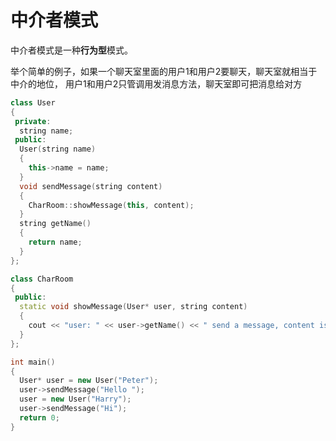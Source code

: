 # 中介者模式

中介者模式是一种**行为型**模式。

举个简单的例子，如果一个聊天室里面的用户1和用户2要聊天，聊天室就相当于中介的地位，
用户1和用户2只管调用发消息方法，聊天室即可把消息给对方

```cpp
class User
{
 private:
  string name;
 public:
  User(string name)
  {
    this->name = name;
  }
  void sendMessage(string content)
  {
    CharRoom::showMessage(this, content);
  }
  string getName()
  {
    return name;
  }
};

class CharRoom
{
 public:
  static void showMessage(User* user, string content)
  {
    cout << "user: " << user->getName() << " send a message, content is " << content;
  }
};

int main()
{
  User* user = new User("Peter");
  user->sendMessage("Hello ");
  user = new User("Harry");
  user->sendMessage("Hi");
  return 0;
}
```
